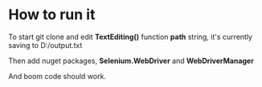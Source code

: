 # How to run it
To start git clone and edit **TextEditing()** function **path** string, it's currently saving to D:/output.txt

Then add nuget packages, **Selenium.WebDriver** and **WebDriverManager**

And boom code should work.
